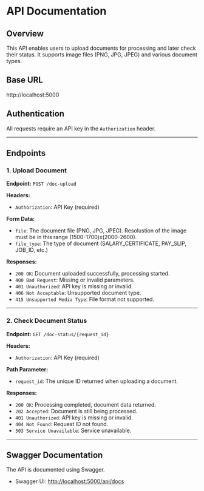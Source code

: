 # API Documentation

## Overview
This API enables users to upload documents for processing and later check their status. It supports image files (PNG, JPG, JPEG) and various document types.

## Base URL
http://localhost:5000


## Authentication
All requests require an API key in the `Authorization` header.

---
## Endpoints

### 1. Upload Document
**Endpoint:** `POST /doc-upload`

**Headers:**
- `Authorization`: API Key (required)

**Form Data:**
- `file`: The document file (PNG, JPG, JPEG). Resolustion of the image must be in this range (1500-1700)x(2000-2600).
- `file_type`: The type of document (SALARY_CERTIFICATE, PAY_SLIP, JOB_ID, etc.)

**Responses:**
- `200 OK`: Document uploaded successfully, processing started.
- `400 Bad Request`: Missing or invalid parameters.
- `401 Unauthorized`: API key is missing or invalid.
- `406 Not Acceptable`: Unsupported document type.
- `415 Unsupported Media Type`: File format not supported.

---
### 2. Check Document Status
**Endpoint:** `GET /doc-status/{request_id}`

**Headers:**
- `Authorization`: API Key (required)

**Path Parameter:**
- `request_id`: The unique ID returned when uploading a document.

**Responses:**
- `200 OK`: Processing completed, document data returned.
- `202 Accepted`: Document is still being processed.
- `401 Unauthorized`: API key is missing or invalid.
- `404 Not Found`: Request ID not found.
- `503 Service Unavailable`: Service unavailable.

---
## Swagger Documentation
The API is documented using Swagger.
- Swagger UI: [http://localhost:5000/api/docs](./swagger_doc.yml)
<!-- - Swagger JSON: [http://localhost:5000/swagger.json](http://localhost:5000/swagger.json) -->
